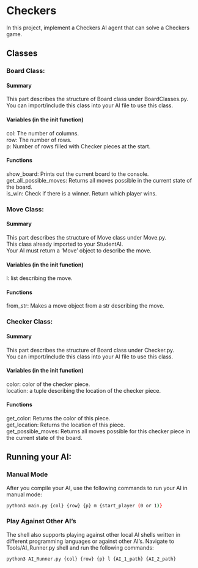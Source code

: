 # Checkers

In this project, implement a Checkers AI agent that can solve a Checkers game. 

## Classes

### Board Class:  
#### Summary  
This part describes the structure of Board class under BoardClasses.py.     
You can import/include this class into your AI file to use this class.  

#### Variables (in the init function)   
col: The number of columns.  
row: The number of rows.  
p: Number of rows filled with Checker pieces at the start.  

#### Functions   
show_board: Prints out the current board to the console.  
get_all_possible_moves: Returns all moves possible in the current state of the board.  
is_win: Check if there is a winner. Return which player wins.   

### Move Class:
#### Summary  
This part describes the structure of Move class under Move.py.  
This class already imported to your StudentAI.  
Your AI must return a ‘Move’ object to describe the move.  

#### Variables (in the init function)   
l: list describing the move.  

#### Functions   
from_str: Makes a move object from a str describing the move.   

### Checker Class:
#### Summary  
This part describes the structure of Board class under Checker.py.     
You can import/include this class into your AI file to use this class.  

#### Variables (in the init function)   
color: color of the checker piece.  
location: a tuple describing the location of the checker piece.    

#### Functions   
get_color: Returns the color of this piece.  
get_location: Returns the location of this piece.  
get_possible_moves: Returns all moves possible for this checker piece in the current state of the board.  


## Running your AI: 
### Manual Mode
After you compile your AI, use the following commands to run your AI in manual mode:   
```bash
python3 main.py {col} {row} {p} m {start_player (0 or 1)}
```

### Play Against Other AI’s
The shell also supports playing against other local AI shells written in different programming languages or against other AI’s. Navigate to Tools/AI_Runner.py shell and run the following commands:  

```bash
python3 AI_Runner.py {col} {row} {p} l {AI_1_path} {AI_2_path}
```





